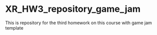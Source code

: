 # XR_HW3_repository_game_jam
This is repository for the third homework on this course with game jam template
